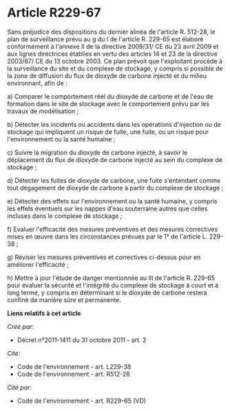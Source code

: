 # Article R229-67

Sans préjudice des dispositions du dernier alinéa de l'article R. 512-28, le plan de surveillance prévu au g du I de
l'article R. 229-65 est élaboré conformément à l'annexe II de la directive 2009/31/ CE du 23 avril 2009 et aux lignes
directrices établies en vertu des articles 14 et 23 de la directive 2003/87/ CE du 13 octobre 2003. Ce plan prévoit que
l'exploitant procède à la surveillance du site et du complexe de stockage, y compris si possible de la zone de diffusion du
flux de dioxyde de carbone injecté et du milieu environnant, afin de : 

a) Comparer le comportement réel du dioxyde de carbone et de l'eau de formation dans le site de stockage avec le comportement
prévu par les travaux de modélisation ; 

b) Détecter les incidents ou accidents dans les opérations d'injection ou de stockage qui impliquent un risque de fuite, une
fuite, ou un risque pour l'environnement ou la santé humaine ; 

c) Suivre la migration du dioxyde de carbone injecté, à savoir le déplacement du flux de dioxyde de carbone injecté au sein
du complexe de stockage ; 

d) Détecter les fuites de dioxyde de carbone, une fuite s'entendant comme tout dégagement de dioxyde de carbone à partir du
complexe de stockage ; 

e) Détecter des effets sur l'environnement ou la santé humaine, y compris les effets éventuels sur les nappes d'eau
souterraine autres que celles incluses dans le complexe de stockage ; 

f) Evaluer l'efficacité des mesures préventives et des mesures correctives mises en œuvre dans les circonstances prévues par
le 1° de l'article L. 229-38 ; 

g) Réviser les mesures préventives et correctives ci-dessus pour en améliorer l'efficacité ; 

h) Mettre à jour l'étude de danger mentionnée au III de l'article R. 229-65 pour évaluer la sécurité et l'intégrité du
complexe de stockage à court et à long terme, y compris en déterminant si le dioxyde de carbone restera confiné de manière
sûre et permanente.

**Liens relatifs à cet article**

_Créé par_:

  - Décret n°2011-1411 du 31 octobre 2011 - art. 2

_Cite_:

  - Code de l'environnement - art. L229-38
  - Code de l'environnement - art. R512-28

_Cité par_:

  - Code de l'environnement - art. R229-65 (VD)
